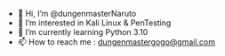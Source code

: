 - 👋 Hi, I’m @dungenmasterNaruto
- 👀 I’m interested in Kali Linux & PenTesting
- 🌱 I’m currently learning Python 3.10
- 📫 How to reach me : dungenmastergogo@gmail.com

<!---
dungenmasterNaruto/dungenmasterNaruto is a ✨ special ✨ repository because its `README.md` (this file) appears on your GitHub profile.
You can click the Preview link to take a look at your changes.
--->
